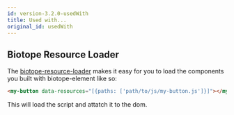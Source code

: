 ```yaml
---
id: version-3.2.0-usedWith
title: Used with...
original_id: usedWith
---
```


## Biotope Resource Loader
The [biotope-resource-loader](https://github.com/biotope/biotope-resource-loader) makes it easy for
you to load the components you built with biotope-element like so:

```html
<my-button data-resources="[{paths: ['path/to/js/my-button.js']}]"></my-button>
```

This will load the script and attatch it to the dom.
